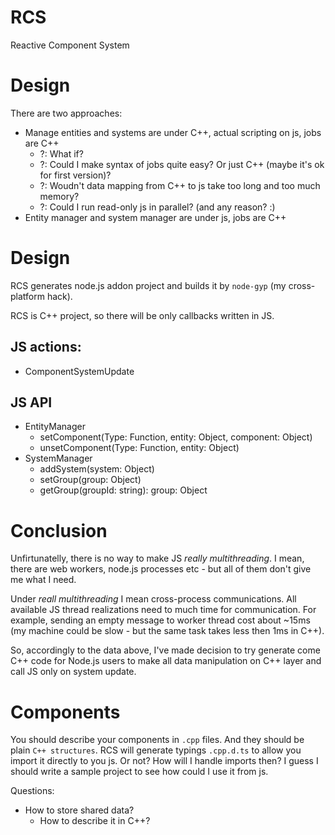 # RCS
Reactive Component System

# Design
There are two approaches:
- Manage entities and systems are under C++, actual scripting on js, jobs are C++
    - ?: What if?
    - ?: Could I make syntax of jobs quite easy? Or just C++ (maybe it's ok for first version)?
    - ?: Woudn't data mapping from C++ to js take too long and too much memory?
    - ?: Could I run read-only js in parallel? (and any reason? :)
- Entity manager and system manager are under js, jobs are C++

# Design
RCS generates node.js addon project and builds it by `node-gyp` (my cross-platform hack).

RCS is C++ project, so there will be only callbacks written in JS.

## JS actions:
 - ComponentSystemUpdate

## JS API
- EntityManager
    - setComponent(Type: Function, entity: Object, component: Object)
    - unsetComponent(Type: Function, entity: Object)
- SystemManager
    - addSystem(system: Object)
    - setGroup(group: Object)
    - getGroup(groupId: string): group: Object

# Conclusion
Unfirtunatelly, there is no way to make JS *really multithreading*.
I mean, there are web workers, node.js processes etc - but all of them don't give me what I need.

Under *reall multithreading* I mean cross-process communications. All available JS thread realizations need to much time for communication.
For example, sending an empty message to worker thread cost about ~15ms (my machine could be slow - but the same task takes less then 1ms in C++).

So, accordingly to the data above, I've made decision to try generate come C++ code for Node.js users to make all data manipulation on C++ layer and call JS only on system update.

# Components
You should describe your components in `.cpp` files. And they should be plain `C++ structures`. RCS will generate typings `.cpp.d.ts` to allow you import it directly to you js. Or not? How will I handle imports then?
I guess I should write a sample project to see how could I use it from js.

Questions:
 - How to store shared data?
    - How to describe it in C++?


